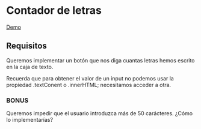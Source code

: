 # Contador de letras

[Demo](https://omiras.github.io/word-count-tool/)

## Requisitos

Queremos implementar un botón que nos diga cuantas letras hemos escrito en la caja de texto.

Recuerda que para obtener el valor de un input no podemos usar la propiedad .textConent o .innerHTML; necesitamos acceder a otra.

### BONUS

Queremos impedir que el usuario introduzca más de 50 carácteres. ¿Cómo lo implementarías?
